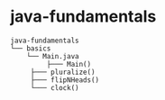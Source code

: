 # java-fundamentals

```
java-fundamentals
└── basics
    └── Main.java
         ├─── Main()
	 ├─── pluralize()
	 ├─── flipNHeads()
	 └─── clock()
```
